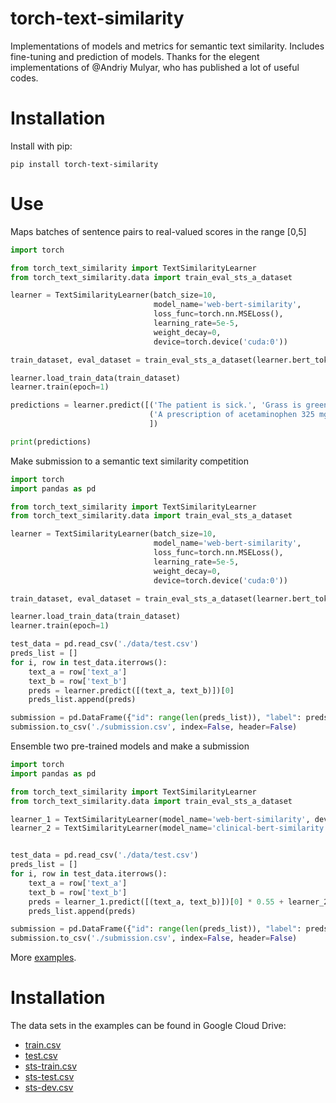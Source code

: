 # torch-text-similarity
Implementations of models and metrics for semantic text similarity. Includes fine-tuning and prediction of models. Thanks for the elegent implementations of @Andriy Mulyar, who has published a lot of useful codes.

# Installation

Install with pip:

```
pip install torch-text-similarity
```

# Use
Maps batches of sentence pairs to real-valued scores in the range [0,5]
```python
import torch

from torch_text_similarity import TextSimilarityLearner
from torch_text_similarity.data import train_eval_sts_a_dataset

learner = TextSimilarityLearner(batch_size=10,
                                model_name='web-bert-similarity',
                                loss_func=torch.nn.MSELoss(),
                                learning_rate=5e-5,
                                weight_decay=0,
                                device=torch.device('cuda:0'))

train_dataset, eval_dataset = train_eval_sts_a_dataset(learner.bert_tokenizer, path='./data/train.csv')

learner.load_train_data(train_dataset)
learner.train(epoch=1)

predictions = learner.predict([('The patient is sick.', 'Grass is green.'),
                               ('A prescription of acetaminophen 325 mg was given.', ' The patient was given Tylenol.')
                               ])

print(predictions)
```
Make submission to a semantic text similarity competition
```python
import torch
import pandas as pd

from torch_text_similarity import TextSimilarityLearner
from torch_text_similarity.data import train_eval_sts_a_dataset

learner = TextSimilarityLearner(batch_size=10,
                                model_name='web-bert-similarity',
                                loss_func=torch.nn.MSELoss(),
                                learning_rate=5e-5,
                                weight_decay=0,
                                device=torch.device('cuda:0'))

train_dataset, eval_dataset = train_eval_sts_a_dataset(learner.bert_tokenizer, path='./data/train.csv')

learner.load_train_data(train_dataset)
learner.train(epoch=1)

test_data = pd.read_csv('./data/test.csv')
preds_list = []
for i, row in test_data.iterrows():
    text_a = row['text_a']
    text_b = row['text_b']
    preds = learner.predict([(text_a, text_b)])[0]
    preds_list.append(preds)

submission = pd.DataFrame({"id": range(len(preds_list)), "label": preds_list})
submission.to_csv('./submission.csv', index=False, header=False)
```
Ensemble two pre-trained models and make a submission
```python
import torch
import pandas as pd

from torch_text_similarity import TextSimilarityLearner
from torch_text_similarity.data import train_eval_sts_a_dataset

learner_1 = TextSimilarityLearner(model_name='web-bert-similarity', device=torch.device('cuda:0'))
learner_2 = TextSimilarityLearner(model_name='clinical-bert-similarity', device=torch.device('cuda:0'))


test_data = pd.read_csv('./data/test.csv')
preds_list = []
for i, row in test_data.iterrows():
    text_a = row['text_a']
    text_b = row['text_b']
    preds = learner_1.predict([(text_a, text_b)])[0] * 0.55 + learner_2.predict([(text_a, text_b)])[0] * 0.45
    preds_list.append(preds)

submission = pd.DataFrame({"id": range(len(preds_list)), "label": preds_list})
submission.to_csv('./submission.csv', index=False, header=False)
```
More [examples](/examples).

# Installation

The data sets in the examples can be found in Google Cloud Drive:

* [train.csv](https://drive.google.com/open?id=1-qqNudszBOboQHNvQwHp6-hyBPxjGH1I)
* [test.csv](https://drive.google.com/open?id=1Ph8F0d-JE61MAQicKx24GK29hRXciws9)
* [sts-train.csv](https://drive.google.com/open?id=1BJCDxzKZDyvxzdtTFBP-gQzcZWmwClGX)
* [sts-test.csv](https://drive.google.com/open?id=1NGrIg3DnbSjl4uKciL9WsiCFzK8Q726X)
* [sts-dev.csv](https://drive.google.com/open?id=1OZxOC4Y9XU-ZTXVf78_DPu9edTZaYFRX)